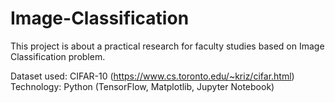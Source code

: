 # Image-Classification
This project is about a practical research for faculty studies based on Image Classification problem.

Dataset used: CIFAR-10 (https://www.cs.toronto.edu/~kriz/cifar.html)
Technology: Python (TensorFlow, Matplotlib, Jupyter Notebook)
